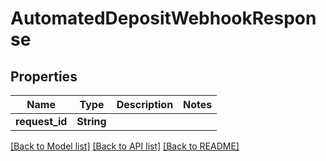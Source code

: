 # AutomatedDepositWebhookResponse

## Properties

Name | Type | Description | Notes
------------ | ------------- | ------------- | -------------
**request_id** | **String** |  | 

[[Back to Model list]](../README.md#documentation-for-models) [[Back to API list]](../README.md#documentation-for-api-endpoints) [[Back to README]](../README.md)


